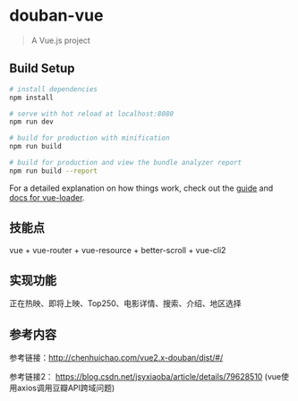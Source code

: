 # douban-vue

> A Vue.js project

## Build Setup

``` bash
# install dependencies
npm install

# serve with hot reload at localhost:8080
npm run dev

# build for production with minification
npm run build

# build for production and view the bundle analyzer report
npm run build --report
```

For a detailed explanation on how things work, check out the [guide](http://vuejs-templates.github.io/webpack/) and [docs for vue-loader](http://vuejs.github.io/vue-loader).

## 技能点

vue + vue-router + vue-resource + better-scroll + vue-cli2

## 实现功能

正在热映、即将上映、Top250、电影详情、搜索、介绍、地区选择

## 参考内容

参考链接：http://chenhuichao.com/vue2.x-douban/dist/#/

参考链接2： https://blog.csdn.net/jsyxiaoba/article/details/79628510 (vue使用axios调用豆瓣API跨域问题)